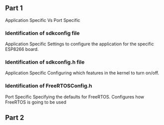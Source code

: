 ## Part 1
Application Specific Vs Port Specific

### Identification of sdkconfig file
Application Specific
Settings to configure the application for the specific ESP8266 board.
### Identification of sdkconfig.h file
Application Specific
Configuring which features in the kernel to turn on/off.

### Identification of FreeRTOSConfig.h
Port Specific 
Specifying the defaults for FreeRTOS.
Configures how FreeRTOS is going to be used 
## Part 2

